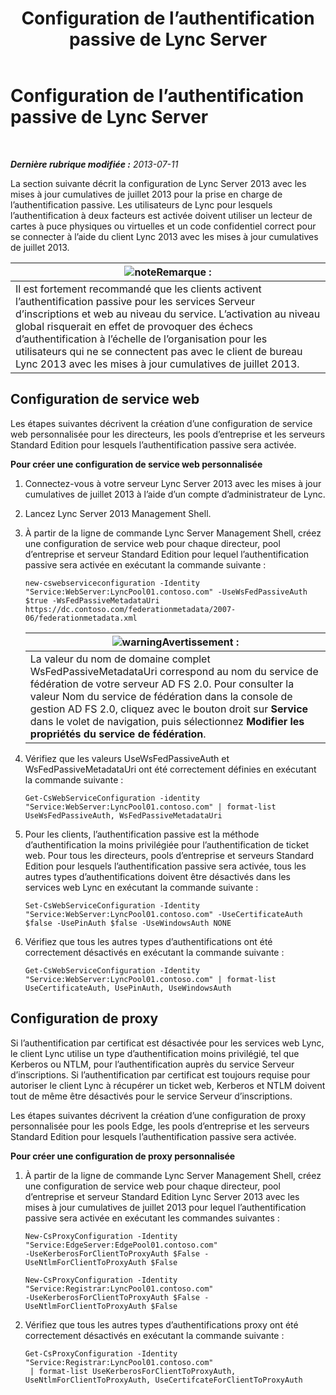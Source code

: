 ﻿---
title: Configuration de l’authentification passive de Lync Server
TOCTitle: Configuration de l’authentification passive de Lync Server
ms:assetid: 9a904b8d-9fce-4abf-be73-5c8e48cfb53a
ms:mtpsurl: https://technet.microsoft.com/fr-fr/library/Dn308569(v=OCS.15)
ms:contentKeyID: 56269635
ms.date: 05/20/2016
mtps_version: v=OCS.15
ms.translationtype: HT
---

# Configuration de l’authentification passive de Lync Server

 

_**Dernière rubrique modifiée :** 2013-07-11_

La section suivante décrit la configuration de Lync Server 2013 avec les mises à jour cumulatives de juillet 2013 pour la prise en charge de l’authentification passive. Les utilisateurs de Lync pour lesquels l’authentification à deux facteurs est activée doivent utiliser un lecteur de cartes à puce physiques ou virtuelles et un code confidentiel correct pour se connecter à l’aide du client Lync 2013 avec les mises à jour cumulatives de juillet 2013.

<table>
<thead>
<tr class="header">
<th><img src="images/Gg398920.note(OCS.15).gif" title="note" alt="note" />Remarque :</th>
</tr>
</thead>
<tbody>
<tr class="odd">
<td>Il est fortement recommandé que les clients activent l’authentification passive pour les services Serveur d’inscriptions et web au niveau du service. L’activation au niveau global risquerait en effet de provoquer des échecs d’authentification à l’échelle de l’organisation pour les utilisateurs qui ne se connectent pas avec le client de bureau Lync 2013 avec les mises à jour cumulatives de juillet 2013.</td>
</tr>
</tbody>
</table>


## Configuration de service web

Les étapes suivantes décrivent la création d’une configuration de service web personnalisée pour les directeurs, les pools d’entreprise et les serveurs Standard Edition pour lesquels l’authentification passive sera activée.

**Pour créer une configuration de service web personnalisée**

1.  Connectez-vous à votre serveur Lync Server 2013 avec les mises à jour cumulatives de juillet 2013 à l’aide d’un compte d’administrateur de Lync.

2.  Lancez Lync Server 2013 Management Shell.

3.  À partir de la ligne de commande Lync Server Management Shell, créez une configuration de service web pour chaque directeur, pool d’entreprise et serveur Standard Edition pour lequel l’authentification passive sera activée en exécutant la commande suivante :
    
        new-cswebserviceconfiguration -Identity "Service:WebServer:LyncPool01.contoso.com" -UseWsFedPassiveAuth $true -WsFedPassiveMetadataUri https://dc.contoso.com/federationmetadata/2007-06/federationmetadata.xml
    
    <table>
    <thead>
    <tr class="header">
    <th><img src="images/Gg412910.warning(OCS.15).gif" title="warning" alt="warning" />Avertissement :</th>
    </tr>
    </thead>
    <tbody>
    <tr class="odd">
    <td>La valeur du nom de domaine complet WsFedPassiveMetadataUri correspond au nom du service de fédération de votre serveur AD FS 2.0. Pour consulter la valeur Nom du service de fédération dans la console de gestion AD FS 2.0, cliquez avec le bouton droit sur <strong>Service</strong> dans le volet de navigation, puis sélectionnez <strong>Modifier les propriétés du service de fédération</strong>.</td>
    </tr>
    </tbody>
    </table>


4.  Vérifiez que les valeurs UseWsFedPassiveAuth et WsFedPassiveMetadataUri ont été correctement définies en exécutant la commande suivante :
    
        Get-CsWebServiceConfiguration -identity "Service:WebServer:LyncPool01.contoso.com" | format-list UseWsFedPassiveAuth, WsFedPassiveMetadataUri

5.  Pour les clients, l’authentification passive est la méthode d’authentification la moins privilégiée pour l’authentification de ticket web. Pour tous les directeurs, pools d’entreprise et serveurs Standard Edition pour lesquels l’authentification passive sera activée, tous les autres types d’authentifications doivent être désactivés dans les services web Lync en exécutant la commande suivante :
    
        Set-CsWebServiceConfiguration -Identity "Service:WebServer:LyncPool01.contoso.com" -UseCertificateAuth $false -UsePinAuth $false -UseWindowsAuth NONE

6.  Vérifiez que tous les autres types d’authentifications ont été correctement désactivés en exécutant la commande suivante :
    
        Get-CsWebServiceConfiguration -Identity "Service:WebServer:LyncPool01.contoso.com" | format-list UseCertificateAuth, UsePinAuth, UseWindowsAuth

## Configuration de proxy

Si l’authentification par certificat est désactivée pour les services web Lync, le client Lync utilise un type d’authentification moins privilégié, tel que Kerberos ou NTLM, pour l’authentification auprès du service Serveur d’inscriptions. Si l’authentification par certificat est toujours requise pour autoriser le client Lync à récupérer un ticket web, Kerberos et NTLM doivent tout de même être désactivés pour le service Serveur d’inscriptions.

Les étapes suivantes décrivent la création d’une configuration de proxy personnalisée pour les pools Edge, les pools d’entreprise et les serveurs Standard Edition pour lesquels l’authentification passive sera activée.

**Pour créer une configuration de proxy personnalisée**

1.  À partir de la ligne de commande Lync Server Management Shell, créez une configuration de service web pour chaque directeur, pool d’entreprise et serveur Standard Edition Lync Server 2013 avec les mises à jour cumulatives de juillet 2013 pour lequel l’authentification passive sera activée en exécutant les commandes suivantes :
    
        New-CsProxyConfiguration -Identity "Service:EdgeServer:EdgePool01.contoso.com" 
        -UseKerberosForClientToProxyAuth $False -UseNtlmForClientToProxyAuth $False
    
        New-CsProxyConfiguration -Identity "Service:Registrar:LyncPool01.contoso.com" 
        -UseKerberosForClientToProxyAuth $False -UseNtlmForClientToProxyAuth $False

2.  Vérifiez que tous les autres types d’authentifications proxy ont été correctement désactivés en exécutant la commande suivante :
    
        Get-CsProxyConfiguration -Identity "Service:Registrar:LyncPool01.contoso.com"
         | format-list UseKerberosForClientToProxyAuth, UseNtlmForClientToProxyAuth, UseCertifcateForClientToProxyAuth


